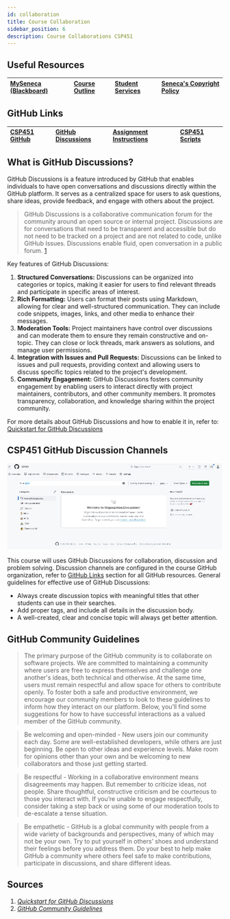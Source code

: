 ```yaml
---
id: collaboration
title: Course Collaboration
sidebar_position: 6
description: Course Collaborations CSP451
---
```


## Useful Resources

| [MySeneca (Blackboard)](https://my.senecacollege.ca/) | [Course Outline](https://apps.senecapolytechnic.ca/ssos/findOutline.do?termCode=08424&subjectCode=CSP451&schoolCode=ITAS) | [Student Services](https://www.senecapolytechnic.ca/about/policies/academics-and-student-services.html) | [Seneca's Copyright Policy](https://www.senecapolytechnic.ca/about/policies/copyright-policy.html) |
| :--- | :--- | :--- | :--- |

## GitHub Links

| [CSP451 GitHub](https://github.com/CSP451) | [GitHub Discussions](https://github.com/orgs/CSP451/discussions) | [Assignment Instructions](https://github.com/CSP451/CSP451-ComputerSystemsProject) | [CSP451 Scripts](https://github.com/CSP451/CSP451-Scripts) |
| :--- | :--- | :--- | :--- |

## What is GitHub Discussions?

GitHub Discussions is a feature introduced by GitHub that enables individuals to have open conversations and discussions directly within the GitHub platform. It serves as a centralized space for users to ask questions, share ideas, provide feedback, and engage with others about the project.

> GitHub Discussions is a collaborative communication forum for the community around an open source or internal project. Discussions are for conversations that need to be transparent and accessible but do not need to be tracked on a project and are not related to code, unlike GitHub Issues. Discussions enable fluid, open conversation in a public forum. [1]

Key features of GitHub Discussions:

1. **Structured Conversations:** Discussions can be organized into categories or topics, making it easier for users to find relevant threads and participate in specific areas of interest.
2. **Rich Formatting:** Users can format their posts using Markdown, allowing for clear and well-structured communication. They can include code snippets, images, links, and other media to enhance their messages.
3. **Moderation Tools:** Project maintainers have control over discussions and can moderate them to ensure they remain constructive and on-topic. They can close or lock threads, mark answers as solutions, and manage user permissions.
4. **Integration with Issues and Pull Requests:** Discussions can be linked to issues and pull requests, providing context and allowing users to discuss specific topics related to the project's development.
5. **Community Engagement:** GitHub Discussions fosters community engagement by enabling users to interact directly with project maintainers, contributors, and other community members. It promotes transparency, collaboration, and knowledge sharing within the project community.

For more details about GitHub Discussions and how to enable it in, refer to: [Quickstart for GitHub Discussions](https://docs.github.com/en/discussions/quickstart)

## CSP451 GitHub Discussion Channels

![github-collaborations](/img/about/github_discussions.jpg)

This course will uses GitHub Discussions for collaboration, discussion and problem solving. Discussion channels are configured in the course GitHub organization, refer to [GitHub Links](#github-links) section for all GitHub resources. General guidelines for effective use of GitHub Discussions:

- Always create discussion topics with meaningful titles that other students can use in their searches.
- Add proper tags, and include all details in the discussion body.
- A well-created, clear and concise topic will always get better attention.

## GitHub Community Guidelines

> The primary purpose of the GitHub community is to collaborate on software projects. We are committed to maintaining a community where users are free to express themselves and challenge one another's ideas, both technical and otherwise. At the same time, users must remain respectful and allow space for others to contribute openly. To foster both a safe and productive environment, we encourage our community members to look to these guidelines to inform how they interact on our platform. Below, you’ll find some suggestions for how to have successful interactions as a valued member of the GitHub community.

> Be welcoming and open-minded - New users join our community each day. Some are well-established developers, while others are just beginning. Be open to other ideas and experience levels. Make room for opinions other than your own and be welcoming to new collaborators and those just getting started.

> Be respectful - Working in a collaborative environment means disagreements may happen. But remember to criticize ideas, not people. Share thoughtful, constructive criticism and be courteous to those you interact with. If you’re unable to engage respectfully, consider taking a step back or using some of our moderation tools to de-escalate a tense situation.

> Be empathetic - GitHub is a global community with people from a wide variety of backgrounds and perspectives, many of which may not be your own. Try to put yourself in others’ shoes and understand their feelings before you address them. Do your best to help make GitHub a community where others feel safe to make contributions, participate in discussions, and share different ideas.

## Sources

1. <cite>[Quickstart for GitHub Discussions][1]</cite>
2. <cite>[GitHub Community Guidelines][2]</cite>

[1]: https://docs.github.com/en/discussions/quickstart
[2]: https://docs.github.com/en/site-policy/github-terms/github-community-guidelines
